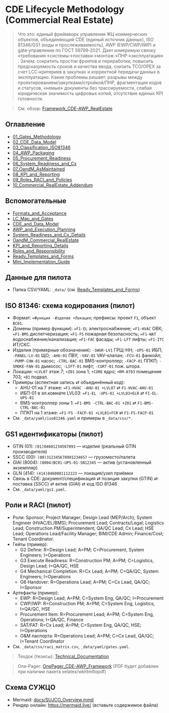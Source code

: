# CDE Lifecycle Methodology (Commercial Real Estate)

> Что это: единый фреймворк управления ЖЦ коммерческих объектов, объединяющий CDE (единый источник данных), ISO 81346/GS1 (коды и прослеживаемость), AWP (EWP/CWP/IWP) и gate‑управление по ГОСТ 59799‑2021. Дает измеримую связку «требования→системы→поставки→монтаж→ПНР→эксплуатация».
> Зачем: сократить простои фронтов и переработки, повысить предсказуемость сроков и качества ввода, снизить TCO/OPEX за счет LCC‑критериев в закупках и корректной передачи данных в эксплуатацию.
> Какие проблемы решает: разрывы между проектированием/закупками/стройкой/ПНР, фрагментация кодов и статусов, «немые» документы без трассируемости, слабая юридическая значимость цифровых копий, отсутствие единых KPI готовности.

> См. обзор: [Framework_CDE-AWP_RealEstate](Framework_CDE-AWP_RealEstate.md)

## Оглавление
- [01_Gates_Methodology](01_Gates_Methodology.md)
- [02_CDE_Data_Model](02_CDE_Data_Model.md)
- [03_Classification_ISO81346](03_Classification_ISO81346.md)
- [04_AWP_Packaging](04_AWP_Packaging.md)
- [05_Procurement_Readiness](05_Procurement_Readiness.md)
- [06_System_Readiness_and_Cx](06_System_Readiness_and_Cx.md)
- [07_OandM_AsMaintained](07_OandM_AsMaintained.md)
- [08_KPI_and_Reporting](08_KPI_and_Reporting.md)
- [09_Roles_RACI_and_Policies](09_Roles_RACI_and_Policies.md)
- [10_Commercial_RealEstate_Addendum](10_Commercial_RealEstate_Addendum.md)

## Вспомогательные
- [Formats_and_Acceptance](Formats_and_Acceptance.md)
- [LC_Map_and_Gates](LC_Map_and_Gates.md)
- [CDE_and_Data_Model](CDE_and_Data_Model.md)
- [AWP_and_Execution_Planning](AWP_and_Execution_Planning.md)
- [System_Readiness_and_Cx_Details](System_Readiness_and_Cx_Details.md)
- [OandM_Commercial_RealEstate](OandM_Commercial_RealEstate.md)
- [KPI_and_Reporting_Details](KPI_and_Reporting_Details.md)
- [Roles_and_Responsibility](Roles_and_Responsibility.md)
- [Ready_Templates_and_Forms](Ready_Templates_and_Forms.md)
- [Mini_Implementation_Guide](Mini_Implementation_Guide.md)

## Данные для пилота
- Папка CSV/YAML: `_data/` (см. [Ready_Templates_and_Forms](Ready_Templates_and_Forms.md))


## ISO 81346: схема кодирования (пилот)
- Формат: `=Функция -Изделие +Локация`; префиксы: проект `F1`, объект `BC01`.
- Домены (пример функции): `=F1-EL` электроснабжение; `=F1-HVAC` ОВК; `=F1-BMS` диспетчеризация; `=F1-FS` пожарная безопасность; `=F1-WAT` водоснабжение/канализация; `=F1-FAC` фасады; `=F1-LFT` лифты; `=F1-ITC` ИТ/СКС.
- Изделия (примерные обозначения): `-SWGR-LV1` ГРЩ-НН; `-UPS-01` ИБП; `-PANEL-LV-01` ЩО; `-AHU-01` ПВУ; `-VAV-01` VAV-клапан; `-FCU-01` фанкойл; `-PUMP-CHW-01` насос; `-CTRL-BAC-01` BMS-контроллер; `-FACP-01` ППКП; `-SMOKE-FAN-01` дымосос; `-LIFT-01` лифт; `-CURT-01` пож. штора.
- Локации: `+LVL07` этаж 7; `+Z01` зона 1; `+CORE` ядро; `+RM-0703` помещение 703; `+B1` подвал.
- Примеры (аспектная запись ⇄ объединённый код):
  - AHU-01 на 7 этаже: `=F1-HVAC -AHU-01 +LVL07` ⇄ `F1-HVAC-AHU-01`
  - ИБП-01 в эл.комнате LVL03: `=F1-EL -UPS-01 +LVL03+ELR` ⇄ `F1-EL-UPS-01`
  - BMS-контроллер зоны 1: `=F1-BMS -CTRL-BAC-01 +Z01` ⇄ `F1-BMS-CTRL-BAC-01`
  - ППКП на 1 этаже: `=F1-FS -FACP-01 +LVL01+FCR` ⇄ `F1-FS-FACP-01`
- См. `_data/yaml/iso81346.yaml` и примеры в `_data/csv/*`.

## GS1 идентификаторы (пилот)
- GTIN (01): `(01)04601234567893` — изделие (реальный GTIN производителя)
- SSCC (00): `(00)312345678901234657` — грузоместо/палета
- GIAI (8004): `(8004)BC01-UPS-01-SN12345` — актив (установленный экземпляр)
- GLN (414): `(414)0460001112223` — локация/узел приёмки
- Связь в CDE: документ/спецификация ⇄ позиция закупки (GTIN) ⇄ поставка (SSCC) ⇄ актив (GIAI) ⇄ код ISO 81346
- См. `_data/yaml/gs1.yaml`.

## Роли и RACI (пилот)
- Роли: Sponsor; Project Manager; Design Lead (MEP/Arch); System Engineer (HVAC/EL/BMS); Procurement Lead; Contracts/Legal; Logistics Lead; Construction PM/Superintendent; QA/QC Lead; Cx Lead; HSE Lead; Operations Lead/Facility Manager; BIM/CDE Admin; Finance/Cost; Tenant Coordinator.
- Гейты (пример):
  - G2 Define: R=Design Lead; A=PM; C=Procurement, System Engineers; I=Operations
  - G3 Execute Readiness: R=Construction PM; A=PM; C=Logistics, Design Lead; I=QA/QC, HSE
  - G4 Mechanical Completion: R=Cx Lead; A=PM; C=QA/QC, System Engineers; I=Operations
  - G6 Handover: R=Operations Lead; A=PM; C=Cx Lead, QA/QC; I=Sponsor
- Артефакты (пример):
  - EWP: R=Design Lead; A=PM; C=System Eng, QA/QC; I=Procurement
  - CWP/IWP: R=Construction PM; A=PM; C=System Eng, Logistics; I=QA/QC, HSE
  - Procurement Item: R=Procurement Lead; A=PM; C=System Eng, Operations; I=QA/QC, Finance
  - SAT/FAT: R=Cx Lead; A=PM; C=System Eng, QA/QC, HSE; I=Operations
  - O&M паспорта: R=Operations Lead; A=PM; C=Cx Lead, QA/QC; I=Tenant Coordinator
- См. `_data/csv/raci_matrix.csv`, `_data/yaml/gates.yaml`.

> Техдок (тезисы): [Technical_Documentation](Technical_Documentation.md)

> One‑Pager: [OnePager_CDE-AWP_Framework](OnePager_CDE-AWP_Framework.md) (PDF будет добавлен при наличии пакета xelatex/wkhtmltopdf)

## Схема СУЖЦО
- Mermaid: [docs/SUJCO_Overview.mmd](docs/SUJCO_Overview.mmd)
- Рендер онлайн: https://mermaid.live/ (вставьте содержимое файла)
